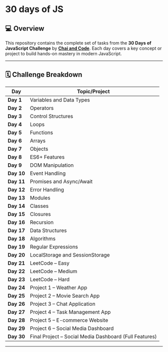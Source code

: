 # 30 days of JS
## 💻 Overview

This repository contains the complete set of tasks from the **30 Days of JavaScript Challenge** by [**Chai and Code**](https://www.youtube.com/@chaiaurcode). Each day covers a key concept or project to build hands-on mastery in modern JavaScript.

---

## 🗓️ Challenge Breakdown

| Day | Topic/Project |
|-----|----------------|
| **Day 1**  | Variables and Data Types |
| **Day 2**  | Operators |
| **Day 3**  | Control Structures |
| **Day 4**  | Loops |
| **Day 5**  | Functions |
| **Day 6**  | Arrays |
| **Day 7**  | Objects |
| **Day 8**  | ES6+ Features |
| **Day 9**  | DOM Manipulation |
| **Day 10** | Event Handling |
| **Day 11** | Promises and Async/Await |
| **Day 12** | Error Handling |
| **Day 13** | Modules |
| **Day 14** | Classes |
| **Day 15** | Closures |
| **Day 16** | Recursion |
| **Day 17** | Data Structures |
| **Day 18** | Algorithms |
| **Day 19** | Regular Expressions |
| **Day 20** | LocalStorage and SessionStorage |
| **Day 21** | LeetCode – Easy |
| **Day 22** | LeetCode – Medium |
| **Day 23** | LeetCode – Hard |
| **Day 24** | Project 1 – Weather App |
| **Day 25** | Project 2 – Movie Search App |
| **Day 26** | Project 3 – Chat Application |
| **Day 27** | Project 4 – Task Management App |
| **Day 28** | Project 5 – E-commerce Website |
| **Day 29** | Project 6 – Social Media Dashboard |
| **Day 30** | Final Project – Social Media Dashboard (Full Features) |

---